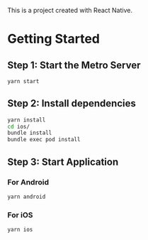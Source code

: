 This is a project created with React Native.


# Getting Started

## Step 1: Start the Metro Server

```bash
yarn start
```

## Step 2: Install dependencies

```bash
yarn install
cd ios/
bundle install
bundle exec pod install
```

## Step 3: Start Application

### For Android

```bash
yarn android
```

### For iOS

```bash
yarn ios
```

